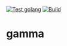 [![Test golang](https://github.com/Takahiro55555/gamma/actions/workflows/test.yml/badge.svg)](https://github.com/Takahiro55555/gamma/actions/workflows/test.yml)
[![Build](https://github.com/Takahiro55555/gamma/actions/workflows/build.yml/badge.svg)](https://github.com/Takahiro55555/gamma/actions/workflows/build.yml)
# gamma
